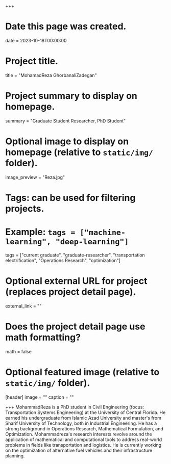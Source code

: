 +++
# Date this page was created.
date = 2023-10-18T00:00:00

# Project title.
title = "MohamadReza GhorbanaliZadegan"

# Project summary to display on homepage.
summary = "Graduate Student Researcher, PhD Student"

# Optional image to display on homepage (relative to `static/img/` folder).
image_preview = "Reza.jpg"

# Tags: can be used for filtering projects.
# Example: `tags = ["machine-learning", "deep-learning"]`
tags = ["current graduate", "graduate-researcher", "transportation electrification", "Operations Research", "optimization"]

# Optional external URL for project (replaces project detail page).
external_link = ""

# Does the project detail page use math formatting?
math = false

# Optional featured image (relative to `static/img/` folder).
[header]
image = ""
caption = ""

+++
MohammadReza is a PhD student in Civil Engineering (focus: Transportation Systems Engineering) at the University of Central Florida. He earned his undergraduate from Islamic Azad University and master's from Sharif University of Technology, both in Industrial Engineering. He has a strong background in Operations Research, Mathematical Formulation, and Optimization. Mohammadreza's research interests revolve around the application of mathematical and computational tools to address real-world problems in fields like transportation and logistics. He is currently working on the optimization of alternative fuel vehicles and their infrastructure planning.

